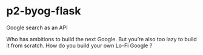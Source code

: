 # p2-byog-flask

Google search as an API

Who has ambitions to build the next Google. But you’re also too lazy to build it from scratch.
How do you build your own Lo-Fi Google ? 
